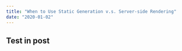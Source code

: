 ```yaml
---
title: "When to Use Static Generation v.s. Server-side Rendering"
date: "2020-01-02"
---
```


## Test in post
